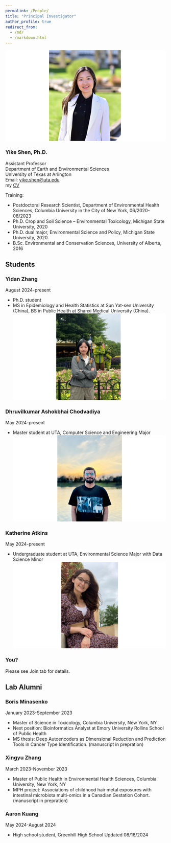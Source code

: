 ```yaml
---
permalink: /People/
title: "Principal Investigator"
author_profile: true
redirect_from: 
  - /md/
  - /markdown.html
---
```


![](webpeopleme.png)

### Yike Shen, Ph.D.
Assistant Professor \
Department of Earth and Environmental Sciences \
University of Texas at Arlington \
Email: yike.shen@uta.edu \
my [CV](https://github.com/YikeShen/Shen-Yike_CV/blob/master/CV_Shen%2CYike_062024.pdf) 

Training: 
* Postdoctoral Research Scientist, Department of Environmental Health Sciences, Columbia University in the City of New York, 06/2020-08/2023
* Ph.D. Crop and Soil Science – Environmental Toxicology, Michigan State University, 2020
* Ph.D. dual major, Environmental Science and Policy, Michigan State University, 2020
* B.Sc. Environmental and Conservation Sciences, University of Alberta, 2016

## Students

### Yidan Zhang
August 2024-present
- Ph.D. student
- MS in Epidemiology and Health Statistics at Sun Yat-sen University (China), BS in Public Health at Shanxi Medical University (China).
![](YidanZhang_photo.png)

### Dhruvilkumar Ashokbhai Chodvadiya
May 2024-present
- Master student at UTA, Computer Science and Engineering Major
![](DhruPic.png)

### Katherine Atkins
May 2024-present
- Undergraduate student at UTA, Environmental Science Major with Data Science Minor
![](KatyPic.png)



### You?
Please see Join tab for details. 

## Lab Alumni
### Boris Minasenko
January 2023-September 2023
- Master of Science in Toxicology, Columbia University, New York, NY
- Next position: Bioinformatics Analyst at Emory University Rollins School of Public Health
- MS thesis: Deep Autoencoders as Dimensional Reduction and Prediction Tools in Cancer Type Identification. (manuscript in prepration)

### Xingyu Zhang
March 2023-November 2023 
- Master of Public Health in Environmental Health Sciences, Columbia University, New York, NY 
- MPH project: Associations of childhood hair metal exposures with intestinal microbiota multi-omics in a Canadian Gestation Cohort. (manuscript in prepration)

### Aaron Kuang
May 2024-August 2024
- High school student, Greenhill High School
Updated 08/18/2024

